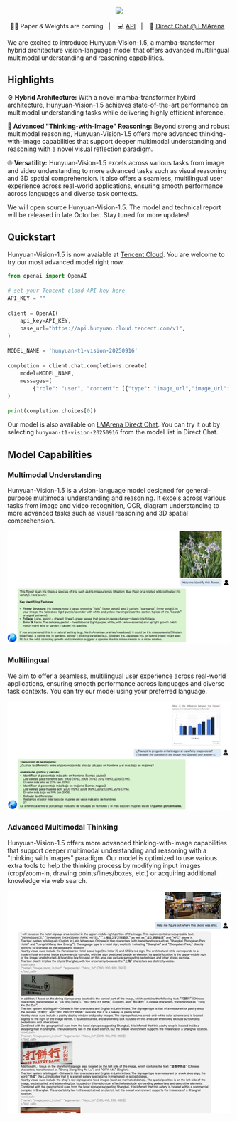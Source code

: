 <p align="center">
 <img src="https://dscache.tencent-cloud.cn/upload/uploader/hunyuan-64b418fd052c033b228e04bc77bbc4b54fd7f5bc.png" width="200"/> <br>
</p>

<p align="center">
📑🤗 Paper & Weights are coming</a>&nbsp&nbsp | &nbsp&nbsp 💻 <a href="https://help.aliyun.com/zh/model-studio/developer-reference/qwen-vl-api">API</a>&nbsp&nbsp | &nbsp&nbsp 💭 <a href="https://lmarena.ai/?mode=direct">Direct Chat @ LMArena</a>&nbsp&nbsp
</p>


We are excited to introduce Hunyuan-Vision-1.5, a mamba-transformer hybrid architecture vision-language model that offers advanced multilingual multimodal understanding and reasoning capabilities. 

## Highlights
⚙️ **Hybrid Architecture:** With a novel mamba-transformer hybird architecture, Hunyuan-Vision-1.5 achieves state-of-the-art performance on multimodal understanding tasks while delivering highly efficient inference. 

🧩 **Advanced "Thinking-with-Image" Reasoning:** Beyond strong and robust multimodal reasoning, Hunyuan-Vision-1.5 offers more advanced thinking-with-image capabilities that support deeper multimodal understanding and reasoning with a novel visual reflection paradigm.

🌐 **Versatility:** Hunyuan-Vision-1.5 excels across various tasks from image and video understanding to more advanced tasks such as visual reasoning and 3D spatial comprehension. It also offers a seamless, multilingual user experience across real-world applications, ensuring smooth performance across languages and diverse task contexts.


We will open source Hunyuan-Vision-1.5. The model and technical report will be released in late Octorber. Stay tuned for more updates! 


## Quickstart

Hunyuan-Vision-1.5 is now avaiable at [Tencent Cloud](https://cloud.tencent.com/document/product/1729/104753). You are welcome to try our most advanced model right now.


```python
from openai import OpenAI

# set your Tencent cloud API key here
API_KEY = ""

client = OpenAI(
    api_key=API_KEY,
    base_url="https://api.hunyuan.cloud.tencent.com/v1",
)

MODEL_NAME = 'hunyuan-t1-vision-20250916'

completion = client.chat.completions.create(
    model=MODEL_NAME,
    messages=[
        {"role": "user", "content": [{"type": "image_url","image_url": {"url": "https://dscache.tencent-cloud.cn/upload/uploader/hunyuan-64b418fd052c033b228e04bc77bbc4b54fd7f5bc.png"}},{"type": "text", "text": "What is it?"},]}]
)

print(completion.choices[0])
```

Our model is also available on [LMArena Direct Chat](https://lmarena.ai/?mode=direct). You can try it out by selecting `hunyuan-t1-vision-20250916` from the model list in Direct Chat. 


## Model Capabilities

### Multimodal Understanding

Hunyuan-Vision-1.5 is a vision-language model designed for general-purpose multimodal understanding and reasoning. It excels across various tasks from image and video recognition, OCR, diagram understanding to more advanced tasks such as visual reasoning and 3D spatial comprehension.

<div style="max-height:500px; overflow-y:auto;">
  <img src="./assets/demo-recognition.jpg" alt="Long Image">
</div>

### Multilingual 
We aim to offer a seamless, multilingual user experience across real-world applications, ensuring smooth performance across languages and diverse task contexts. You can try our model using your preferred language.


<div style="max-height:500px; overflow-y:auto;">
  <img src="./assets/demo-multilingual.jpg" alt="Long Image">
</div>

### Advanced Multimodal Thinking

Hunyuan-Vision-1.5 offers more advanced thinking-with-image capabilities that support deeper multimodal understanding and reasoning with a "thinking with images" paradigm. Our model is optimized to use various extra tools to help the thinking process by modifying input images (crop/zoom-in, drawing points/lines/boxes, etc.) or acquiring additional knowledge via web search.

<div style="max-height:500px; overflow-y:auto;">
  <img src="./assets/demo-thinking-with-images.jpg" alt="Long Image">
</div>